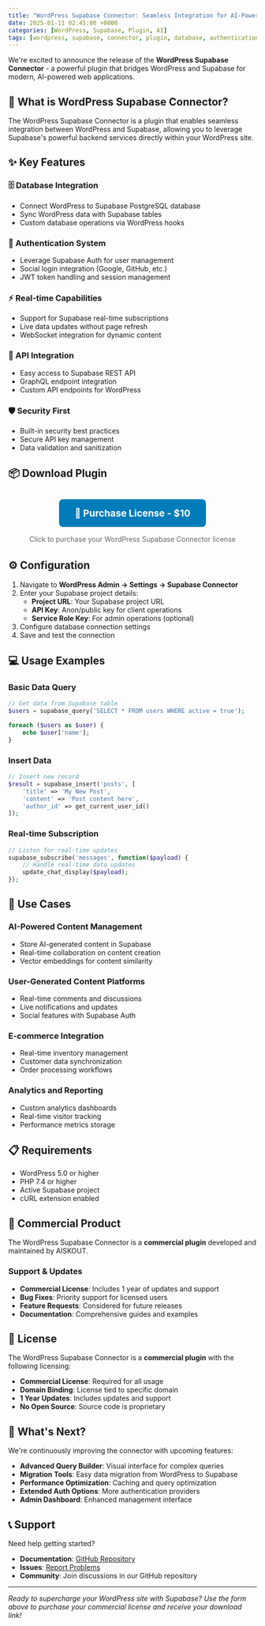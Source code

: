 ```yaml
---
title: "WordPress Supabase Connector: Seamless Integration for AI-Powered Websites"
date: 2025-01-11 02:45:00 +0000
categories: [WordPress, Supabase, Plugin, AI]
tags: [wordpress, supabase, connector, plugin, database, authentication, ai, integration]
---
```


We're excited to announce the release of the **WordPress Supabase Connector** - a powerful plugin that bridges WordPress and Supabase for modern, AI-powered web applications.

## 🚀 What is WordPress Supabase Connector?

The WordPress Supabase Connector is a plugin that enables seamless integration between WordPress and Supabase, allowing you to leverage Supabase's powerful backend services directly within your WordPress site.

## ✨ Key Features

### 🗄️ Database Integration
- Connect WordPress to Supabase PostgreSQL database
- Sync WordPress data with Supabase tables
- Custom database operations via WordPress hooks

### 🔐 Authentication System
- Leverage Supabase Auth for user management
- Social login integration (Google, GitHub, etc.)
- JWT token handling and session management

### ⚡ Real-time Capabilities
- Support for Supabase real-time subscriptions
- Live data updates without page refresh
- WebSocket integration for dynamic content

### 🔌 API Integration
- Easy access to Supabase REST API
- GraphQL endpoint integration
- Custom API endpoints for WordPress

### 🛡️ Security First
- Built-in security best practices
- Secure API key management
- Data validation and sanitization

## 📦 Download Plugin

<div style="text-align: center; margin: 2rem 0;">
  <a href="https://license.aiskout.workers.dev/" 
     target="_blank"
     style="display: inline-block; background: #007cba; color: white; padding: 1rem 2rem; text-decoration: none; border-radius: 8px; font-size: 1.2rem; font-weight: bold;">
    🛒 Purchase License - $10
  </a>
  <p style="margin-top: 1rem; color: #666;">Click to purchase your WordPress Supabase Connector license</p>
</div>

## ⚙️ Configuration

1. Navigate to **WordPress Admin → Settings → Supabase Connector**
2. Enter your Supabase project details:
   - **Project URL**: Your Supabase project URL
   - **API Key**: Anon/public key for client operations
   - **Service Role Key**: For admin operations (optional)
3. Configure database connection settings
4. Save and test the connection

## 💻 Usage Examples

### Basic Data Query
```php
// Get data from Supabase table
$users = supabase_query('SELECT * FROM users WHERE active = true');

foreach ($users as $user) {
    echo $user['name'];
}
```

### Insert Data
```php
// Insert new record
$result = supabase_insert('posts', [
    'title' => 'My New Post',
    'content' => 'Post content here',
    'author_id' => get_current_user_id()
]);
```

### Real-time Subscription
```php
// Listen for real-time updates
supabase_subscribe('messages', function($payload) {
    // Handle real-time data updates
    update_chat_display($payload);
});
```

## 🎯 Use Cases

### AI-Powered Content Management
- Store AI-generated content in Supabase
- Real-time collaboration on content creation
- Vector embeddings for content similarity

### User-Generated Content Platforms
- Real-time comments and discussions
- Live notifications and updates
- Social features with Supabase Auth

### E-commerce Integration
- Real-time inventory management
- Customer data synchronization
- Order processing workflows

### Analytics and Reporting
- Custom analytics dashboards
- Real-time visitor tracking
- Performance metrics storage

## 📋 Requirements

- WordPress 5.0 or higher
- PHP 7.4 or higher
- Active Supabase project
- cURL extension enabled

## 🤝 Commercial Product

The WordPress Supabase Connector is a **commercial plugin** developed and maintained by AISKOUT.

### Support & Updates
- **Commercial License**: Includes 1 year of updates and support
- **Bug Fixes**: Priority support for licensed users
- **Feature Requests**: Considered for future releases
- **Documentation**: Comprehensive guides and examples

## 📄 License

The WordPress Supabase Connector is a **commercial plugin** with the following licensing:

- **Commercial License**: Required for all usage
- **Domain Binding**: License tied to specific domain
- **1 Year Updates**: Includes updates and support
- **No Open Source**: Source code is proprietary

## 🚀 What's Next?

We're continuously improving the connector with upcoming features:

- **Advanced Query Builder**: Visual interface for complex queries
- **Migration Tools**: Easy data migration from WordPress to Supabase
- **Performance Optimization**: Caching and query optimization
- **Extended Auth Options**: More authentication providers
- **Admin Dashboard**: Enhanced management interface

## 📞 Support

Need help getting started?

- **Documentation**: [GitHub Repository](https://github.com/aiskout-org/wp-supabase-connector-plugin)
- **Issues**: [Report Problems](https://github.com/aiskout-org/wp-supabase-connector-plugin/issues)
- **Community**: Join discussions in our GitHub repository

---

*Ready to supercharge your WordPress site with Supabase? Use the form above to purchase your commercial license and receive your download link!*
